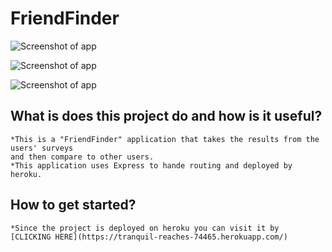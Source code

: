 # FriendFinder
![Screenshot of app](https://github.com/Finishoff/Bamazon/blob/master/x)

![Screenshot of app](https://github.com/Finishoff/Bamazon/blob/master/x)

![Screenshot of app](https://github.com/Finishoff/Bamazon/blob/master/x)

## What is does this project do and how is it useful?
    *This is a "FriendFinder" application that takes the results from the users' surveys
    and then compare to other users.
    *This application uses Express to hande routing and deployed by heroku.

## How to get started?
    *Since the project is deployed on heroku you can visit it by 
    [CLICKING HERE](https://tranquil-reaches-74465.herokuapp.com/)
 
     
